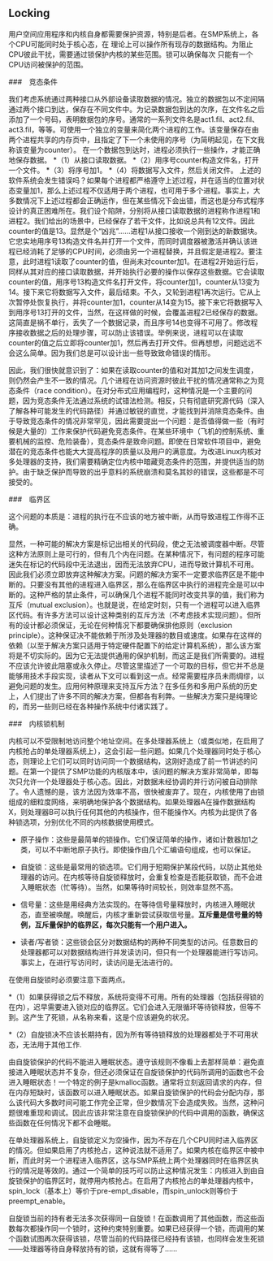 ## Locking

用户空间应用程序和内核自身都需要保护资源，特别是后者。在SMP系统上，各个CPU可能同时处于核心态，在
理论上可以操作所有现存的数据结构。为阻止CPU彼此干扰，需要通过锁保护内核的某些范围。锁可以确保每次
只能有一个CPU访问被保护的范围。

###　竞态条件

我们考虑系统通过两种接口从外部设备读取数据的情况。独立的数据包以不定间隔通过两个接口到达，保存在不同文件中。为记录数据包到达的次序，在文件名之后添加了一个号码，表明数据包的序号。通常的一系列文件名是act1.fil、act2.fil、act3.fil，等等。可使用一个独立的变量来简化两个进程的工作。该变量保存在由两个进程共享的内存页中，且指定了下一个未使用的序号（为简明起见，在下文我称该变量为counter）。
在一个数据包到达时，进程必须执行一些操作，才能正确地保存数据。
*（1）从接口读取数据。
*（2）用序号counter构造文件名，打开一个文件。
*（3）将序号加1。
*（4）将数据写入文件，然后关闭文件。
上述的软件系统会发生错误吗？如果每个进程都严格遵守上述过程，并在适当的位置对状态变量加1，那么上述过程不仅适用于两个进程，也可用于多个进程。事实上，大多数情况下上述过程都会正确运作，但在某些情况下会出错，而这也是分布式程序设计的真正困难所在。我们设个陷阱，分别将从接口读取数据的进程称作进程1和
进程2。我们给出的场景中，已经保存了若干文件，比如说总共有12文件。因此counter的值是13。显然是个“凶兆”……进程1从接口接收一个刚到达的新数据块。它忠实地用序号13构造文件名并打开一个文件，而同时调度器被激活并确认该进程已经消耗了足够的CPU时间，必须由另一个进程替换，并且假定是进程2。要注意，此时进程1读取了counter的值，但尚未对counter加1。在进程2开始运行后，同样从其对应的接口读取数据，并开始执行必要的操作以保存这些数据。它会读取counter的值，用序号13构造文件名打开文件，将counter加1，counter从13变为14。接下来它将数据写入文件，最后结束。不久，又轮到进程1再次运行。它从上次暂停处恢复执行，并将counter加1，counter从14变为15。接下来它将数据写入到用序号13打开的文件，当然，在这样做的时候，会覆盖进程2已经保存的数据。这简直是祸不单行，丢失了一个数据记录，而且序号14也变得不可用了。修改程序接收数据之后的处理步骤，可以防止该错误。举例来说，进程可以在读取counter的值之后立即将counter加1，然后再去打开文件。但再想想，问题远远不会这么简单。因为我们总是可以设计出一些导致致命错误的情形。

因此，我们很快就意识到了：如果在读取counter的值和对其加1之间发生调度，则仍然会产生不一致的情况。几个进程在访问资源时彼此干扰的情况通常称之为竞态条件（race condition）。在对分布式应用编程时，这种情况是一个主要的问题，因为竞态条件无法通过系统的试错法检测。相反，只有彻底研究源代码（深入了解各种可能发生的代码路径）并通过敏锐的直觉，才能找到并消除竞态条件。由于导致竞态条件的情况非常罕见，因此需要提出一个问题：是否值得做一些（有时候是大量的）工作来保护代码避免竞态条件。在某些环境中（飞机的控制系统、重要机械的监控、危险装备），竞态条件是致命问题。即使在日常软件项目中，避免潜在的竞态条件也能大大提高程序的质量以及用户的满意度。为改进Linux内核对多处理器的支持，我们需要精确定位内核中暗藏竞态条件的范围，并提供适当的防护。由于缺乏保护而导致的出乎意料的系统崩溃和莫名其妙的错误，这些都是不可接受的。

###　临界区

这个问题的本质是：进程的执行在不应该的地方被中断，从而导致进程工作得不正确。

显然，一种可能的解决方案是标记出相关的代码段，使之无法被调度器中断。尽管这种方法原则上是可行的，但有几个内在问题。在某种情况下，有问题的程序可能迷失在标记的代码段中无法退出，因而无法放弃CPU，进而导致计算机不可用。因此我们必须立即放弃这种解决方案。问题的解决方案不一定要求临界区是不能中断的。只要没有其他的进程进入临界区，那么在临界区中执行的进程完全是可以中断的。这种严格的禁止条件，可以确保几个进程不能同时改变共享的值，我们称为互斥（mutual exclusion）。也就是说，在给定时刻，只有一个进程可以进入临界区代码。有许多方法可以设计这种类别的互斥方法（不考虑技术实现问题）。但所有的设计都必须保证，无论在何种情况下都要确保排他原则（exclusion principle）。这种保证决不能依赖于所涉及处理器的数目或速度。如果存在这样的依赖（以至于解决方案只适用于特定硬件配置下的给定计算机系统），那么该方案将是不切实际的。因为它无法提供通用的保护机制，而这正是我们所需要的。进程不应该允许彼此阻塞或永久停止。尽管这里描述了一个可取的目标，但它并不总是能够用技术手段实现，读者从下文可以看到这一点。经常需要程序员未雨绸缪，以避免问题的发生。应用何种原理来支持互斥方法？在多任务和多用户系统的历史上，人们提出了许多不同的解决方案，但都各有利弊。一些解决方案只是纯理论的，而另一些则已经在各种操作系统中付诸实践了。

###　内核锁机制

内核可以不受限制地访问整个地址空间。在多处理器系统上（或类似地，在启用了内核抢占的单处理器系统上），这会引起一些问题。如果几个处理器同时处于核心态，则理论上它们可以同时访问同一个数据结构，这刚好造成了前一节讲述的问题。在第一个提供了SMP功能的内核版本中，该问题的解决方案非常简单，即每次只允许一个处理器处于核心态。因此，对数据未经协调的并行访问被自动排除了。令人遗憾的是，该方法因为效率不高，很快被废弃了。现在，内核使用了由锁组成的细粒度网络，来明确地保护各个数据结构。如果处理器A在操作数据结构X，则处理器B可以执行任何其他的内核操作，但不能操作X。内核为此提供了各种锁选项，分别优化不同的内核数据使用模式。

* 原子操作：这些是最简单的锁操作。它们保证简单的操作，诸如计数器加1之类，可以不中断地原子执行。即使操作由几个汇编语句组成，也可以保证。

* 自旋锁：这些是最常用的锁选项。它们用于短期保护某段代码，以防止其他处理器的访问。在内核等待自旋锁释放时，会重复检查是否能获取锁，而不会进入睡眠状态（忙等待）。当然，如果等待时间较长，则效率显然不高。

* 信号量：这些是用经典方法实现的。在等待信号量释放时，内核进入睡眠状态，直至被唤醒。唤醒后，内核才重新尝试获取信号量。**互斥量是信号量的特例，互斥量保护的临界区，每次只能有一个用户进入。**

* 读者/写者锁：这些锁会区分对数据结构的两种不同类型的访问。任意数目的处理器都可以对数据结构进行并发读访问，但只有一个处理器能进行写访问。事实上，在进行写访问时，读访问是无法进行的。

在使用自旋锁时必须要注意下面两点。

*（1）如果获得锁之后不释放，系统将变得不可用。所有的处理器（包括获得锁的在内），迟早需要进入锁对应的临界区。它们会进入无限循环等待锁释放，但等不到。这产生了死锁，从名称来看，这是个应该避免的状况。

*（2）自旋锁决不应该长期持有，因为所有等待锁释放的处理器都处于不可用状态，无法用于其他工作.

由自旋锁保护的代码不能进入睡眠状态。遵守该规则不像看上去那样简单：避免直接进入睡眠状态并不复杂，但还必须保证在自旋锁保护的代码所调用的函数也不会进入睡眠状态！一个特定的例子是kmalloc函数。通常将立刻返回请求的内存，但在内存短缺时，该函数可以进入睡眠状态。如果自旋锁保护的代码会分配内存，那么该代码大多数时间可能工作完全正常，但少数情况下会造成失败。当然，这种问题很难重现和调试。因此应该非常注意在自旋锁保护的代码中调用的函数，确保这些函数在任何情况下都不会睡眠。

在单处理器系统上，自旋锁定义为空操作，因为不存在几个CPU同时进入临界区的情况。但如果启用了内核抢占，这种说法就不适用了。如果内核在临界区中被中断，而此时另一个进程进入临界区，这与SMP系统上两个处理器同时在临界区执行的情况是等效的。通过一个简单的技巧可以防止这种情况发生：内核进入到由自旋锁保护的临界区时，就停用内核抢占。在启用了内核抢占的单处理器内核中，spin_lock（基本上）等价于pre-empt_disable，而spin_unlock则等价于preempt_enable。

自旋锁当前的持有者无法多次获得同一自旋锁！在函数调用了其他函数，而这些函数每次都操作同一个锁时，这种约束特别重要。如果已经获得一个锁，而调用的某个函数试图再次获得该锁，尽管当前的代码路径已经持有该锁，也同样会发生死锁——处理器等待自身释放持有的锁，这就有得等了……
